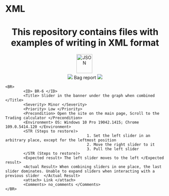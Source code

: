 # XML 
<h1 align="center">This repository contains files with examples of writing in XML format</h1>

<div align="center">
  <img src="https://drive.google.com/uc?export=download&confirm=no_antivirus&id=1O5Aq_mDFuK2dnsdU1N_xUNHqSaILCUJ5"  title="JSON" alt="JSON" width="50" height="60"/>&nbsp;
</div>

<div align="center">
<img src="https://drive.google.com/uc?export=download&confirm=no_antivirus&id=1Q6db6oxQY9D0LNLm0iUg0ZOeJWP0dbl5"/> 
        Bag report
<img src="https://drive.google.com/uc?export=download&confirm=no_antivirus&id=1Q6db6oxQY9D0LNLm0iUg0ZOeJWP0dbl5"/>
</div>

```
<BR>
        <ID> BR-6 </ID>
        <Title> Slider in the banner under the graph when combined </Title>
        <Severity> Minor </Severity>
        <Priority> Low </Priority>
        <Precondition> Open the site on the main page, Scroll to the Trading calculator </Precondition>
        <Environment> OS: Windows 10 Pro 19042.1415; Chrome 109.0.5414.120 </Environment>
        <STR (Steps to restore)>
                                    1. Set the left slider in an arbitrary place, except for the leftmost position
                                    2. Move the right slider to it
                                    3. Pull the left slider
        </STR (Steps to restore)>
        <Expected result> The left slider moves to the left </Expected result>
        <Actual Result> When combining sliders in one place, the last slider dominates. Unable to expand sliders when interacting with a previous slider  </Actual Result>
        <attach> Link </attach>
        <Comments> no_comments </Comments>
</BR>
```
